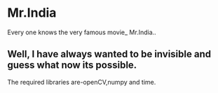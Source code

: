 # Mr.India
Every one knows the very famous movie_ Mr.India..
## Well, I have always wanted to be invisible and guess what now its possible.
The required libraries are-openCV,numpy and time.
